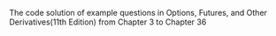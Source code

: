 The code solution of example questions in Options, Futures, and Other Derivatives(11th Edition) from Chapter 3 to Chapter 36